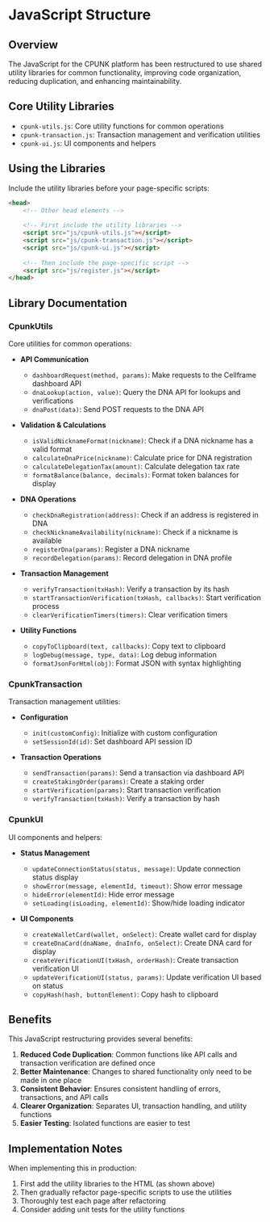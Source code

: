 # JavaScript Structure

## Overview

The JavaScript for the CPUNK platform has been restructured to use shared utility libraries for common functionality, improving code organization, reducing duplication, and enhancing maintainability.

## Core Utility Libraries

- `cpunk-utils.js`: Core utility functions for common operations
- `cpunk-transaction.js`: Transaction management and verification utilities
- `cpunk-ui.js`: UI components and helpers

## Using the Libraries

Include the utility libraries before your page-specific scripts:

```html
<head>
    <!-- Other head elements -->
    
    <!-- First include the utility libraries -->
    <script src="js/cpunk-utils.js"></script>
    <script src="js/cpunk-transaction.js"></script>
    <script src="js/cpunk-ui.js"></script>
    
    <!-- Then include the page-specific script -->
    <script src="js/register.js"></script>
</head>
```

## Library Documentation

### CpunkUtils

Core utilities for common operations:

- **API Communication**
  - `dashboardRequest(method, params)`: Make requests to the Cellframe dashboard API
  - `dnaLookup(action, value)`: Query the DNA API for lookups and verifications
  - `dnaPost(data)`: Send POST requests to the DNA API

- **Validation & Calculations**
  - `isValidNicknameFormat(nickname)`: Check if a DNA nickname has a valid format
  - `calculateDnaPrice(nickname)`: Calculate price for DNA registration
  - `calculateDelegationTax(amount)`: Calculate delegation tax rate
  - `formatBalance(balance, decimals)`: Format token balances for display

- **DNA Operations**
  - `checkDnaRegistration(address)`: Check if an address is registered in DNA
  - `checkNicknameAvailability(nickname)`: Check if a nickname is available
  - `registerDna(params)`: Register a DNA nickname
  - `recordDelegation(params)`: Record delegation in DNA profile

- **Transaction Management**
  - `verifyTransaction(txHash)`: Verify a transaction by its hash
  - `startTransactionVerification(txHash, callbacks)`: Start verification process
  - `clearVerificationTimers(timers)`: Clear verification timers

- **Utility Functions**
  - `copyToClipboard(text, callbacks)`: Copy text to clipboard
  - `logDebug(message, type, data)`: Log debug information
  - `formatJsonForHtml(obj)`: Format JSON with syntax highlighting

### CpunkTransaction

Transaction management utilities:

- **Configuration**
  - `init(customConfig)`: Initialize with custom configuration
  - `setSessionId(id)`: Set dashboard API session ID

- **Transaction Operations**
  - `sendTransaction(params)`: Send a transaction via dashboard API
  - `createStakingOrder(params)`: Create a staking order
  - `startVerification(params)`: Start transaction verification
  - `verifyTransaction(txHash)`: Verify a transaction by hash

### CpunkUI

UI components and helpers:

- **Status Management**
  - `updateConnectionStatus(status, message)`: Update connection status display
  - `showError(message, elementId, timeout)`: Show error message
  - `hideError(elementId)`: Hide error message
  - `setLoading(isLoading, elementId)`: Show/hide loading indicator

- **UI Components**
  - `createWalletCard(wallet, onSelect)`: Create wallet card for display
  - `createDnaCard(dnaName, dnaInfo, onSelect)`: Create DNA card for display
  - `createVerificationUI(txHash, orderHash)`: Create transaction verification UI
  - `updateVerificationUI(status, params)`: Update verification UI based on status
  - `copyHash(hash, buttonElement)`: Copy hash to clipboard

## Benefits

This JavaScript restructuring provides several benefits:

1. **Reduced Code Duplication**: Common functions like API calls and transaction verification are defined once
2. **Better Maintenance**: Changes to shared functionality only need to be made in one place
3. **Consistent Behavior**: Ensures consistent handling of errors, transactions, and API calls
4. **Clearer Organization**: Separates UI, transaction handling, and utility functions
5. **Easier Testing**: Isolated functions are easier to test

## Implementation Notes

When implementing this in production:

1. First add the utility libraries to the HTML (as shown above)
2. Then gradually refactor page-specific scripts to use the utilities
3. Thoroughly test each page after refactoring
4. Consider adding unit tests for the utility functions
